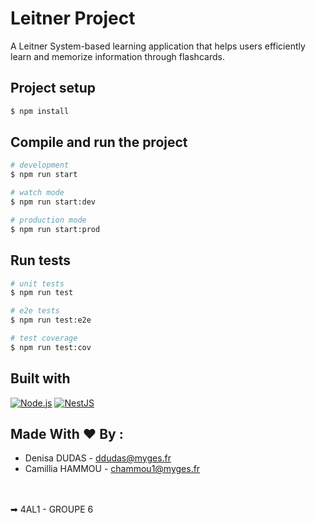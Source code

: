 # Leitner Project

A Leitner System-based learning application that helps users efficiently learn and memorize information through flashcards.

## Project setup

```bash
$ npm install
```

## Compile and run the project

```bash
# development
$ npm run start

# watch mode
$ npm run start:dev

# production mode
$ npm run start:prod
```

## Run tests

```bash
# unit tests
$ npm run test

# e2e tests
$ npm run test:e2e

# test coverage
$ npm run test:cov
```

## Built with

[![Node.js][Node.js]][Node-url] [![NestJS][Nest.js]][Nest-url]

[Nest.js]: https://img.shields.io/badge/NestJS-E0234E?style=for-the-badge&logo=nestjs&logoColor=white
[Nest-url]: https://nestjs.com/

[Node.js]: https://img.shields.io/badge/Node.js-339933?style=for-the-badge&logo=nodedotjs&logoColor=white
[Node-url]: https://nodejs.org/

## Made With ❤ By :
- Denisa DUDAS - ddudas@myges.fr
- Camillia HAMMOU - chammou1@myges.fr
<br>
<br>
➡ 4AL1  -  GROUPE 6